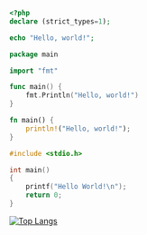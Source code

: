 
```php
<?php
declare (strict_types=1);

echo "Hello, world!";

```

```go
package main

import "fmt"

func main() {
    fmt.Println("Hello, world!")
}
```

```rust
fn main() {
    println!("Hello, world!");
}
```

```c
#include <stdio.h>

int main() 
{
    printf("Hello World!\n");
    return 0;
}
```

[![Top Langs](https://github-readme-stats.vercel.app/api/top-langs/?username=Gpihuier)](https://github.com/anuraghazra/github-readme-stats)

<!--
**Gpihuier/Gpihuier** is a ✨ _special_ ✨ repository because its `README.md` (this file) appears on your GitHub profile.

Here are some ideas to get you started:

- 🔭 I’m currently working on ...
- 🌱 I’m currently learning ...
- 👯 I’m looking to collaborate on ...
- 🤔 I’m looking for help with ...
- 💬 Ask me about ...
- 📫 How to reach me: ...
- 😄 Pronouns: ...
- ⚡ Fun fact: ...
-->
